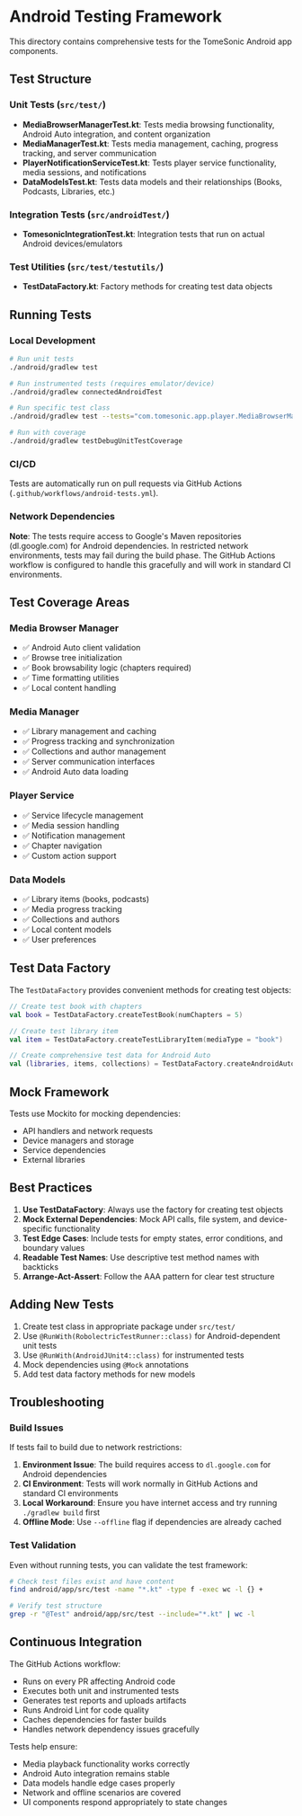 # Android Testing Framework

This directory contains comprehensive tests for the TomeSonic Android app components.

## Test Structure

### Unit Tests (`src/test/`)
- **MediaBrowserManagerTest.kt**: Tests media browsing functionality, Android Auto integration, and content organization
- **MediaManagerTest.kt**: Tests media management, caching, progress tracking, and server communication
- **PlayerNotificationServiceTest.kt**: Tests player service functionality, media sessions, and notifications
- **DataModelsTest.kt**: Tests data models and their relationships (Books, Podcasts, Libraries, etc.)

### Integration Tests (`src/androidTest/`)
- **TomesonicIntegrationTest.kt**: Integration tests that run on actual Android devices/emulators

### Test Utilities (`src/test/testutils/`)
- **TestDataFactory.kt**: Factory methods for creating test data objects

## Running Tests

### Local Development
```bash
# Run unit tests
./android/gradlew test

# Run instrumented tests (requires emulator/device)
./android/gradlew connectedAndroidTest

# Run specific test class
./android/gradlew test --tests="com.tomesonic.app.player.MediaBrowserManagerTest"

# Run with coverage
./android/gradlew testDebugUnitTestCoverage
```

### CI/CD
Tests are automatically run on pull requests via GitHub Actions (`.github/workflows/android-tests.yml`).

### Network Dependencies
**Note**: The tests require access to Google's Maven repositories (dl.google.com) for Android dependencies. In restricted network environments, tests may fail during the build phase. The GitHub Actions workflow is configured to handle this gracefully and will work in standard CI environments.

## Test Coverage Areas

### Media Browser Manager
- ✅ Android Auto client validation
- ✅ Browse tree initialization
- ✅ Book browsability logic (chapters required)
- ✅ Time formatting utilities
- ✅ Local content handling

### Media Manager
- ✅ Library management and caching
- ✅ Progress tracking and synchronization
- ✅ Collections and author management
- ✅ Server communication interfaces
- ✅ Android Auto data loading

### Player Service
- ✅ Service lifecycle management
- ✅ Media session handling
- ✅ Notification management
- ✅ Chapter navigation
- ✅ Custom action support

### Data Models
- ✅ Library items (books, podcasts)
- ✅ Media progress tracking
- ✅ Collections and authors
- ✅ Local content models
- ✅ User preferences

## Test Data Factory

The `TestDataFactory` provides convenient methods for creating test objects:

```kotlin
// Create test book with chapters
val book = TestDataFactory.createTestBook(numChapters = 5)

// Create test library item
val item = TestDataFactory.createTestLibraryItem(mediaType = "book")

// Create comprehensive test data for Android Auto
val (libraries, items, collections) = TestDataFactory.createAndroidAutoTestData()
```

## Mock Framework

Tests use Mockito for mocking dependencies:
- API handlers and network requests
- Device managers and storage
- Service dependencies
- External libraries

## Best Practices

1. **Use TestDataFactory**: Always use the factory for creating test objects
2. **Mock External Dependencies**: Mock API calls, file system, and device-specific functionality
3. **Test Edge Cases**: Include tests for empty states, error conditions, and boundary values
4. **Readable Test Names**: Use descriptive test method names with backticks
5. **Arrange-Act-Assert**: Follow the AAA pattern for clear test structure

## Adding New Tests

1. Create test class in appropriate package under `src/test/`
2. Use `@RunWith(RobolectricTestRunner::class)` for Android-dependent unit tests
3. Use `@RunWith(AndroidJUnit4::class)` for instrumented tests
4. Mock dependencies using `@Mock` annotations
5. Add test data factory methods for new models

## Troubleshooting

### Build Issues
If tests fail to build due to network restrictions:

1. **Environment Issue**: The build requires access to `dl.google.com` for Android dependencies
2. **CI Environment**: Tests will work normally in GitHub Actions and standard CI environments
3. **Local Workaround**: Ensure you have internet access and try running `./gradlew build` first
4. **Offline Mode**: Use `--offline` flag if dependencies are already cached

### Test Validation
Even without running tests, you can validate the test framework:

```bash
# Check test files exist and have content
find android/app/src/test -name "*.kt" -type f -exec wc -l {} +

# Verify test structure
grep -r "@Test" android/app/src/test --include="*.kt" | wc -l
```

## Continuous Integration

The GitHub Actions workflow:
- Runs on every PR affecting Android code
- Executes both unit and instrumented tests
- Generates test reports and uploads artifacts
- Runs Android Lint for code quality
- Caches dependencies for faster builds
- Handles network dependency issues gracefully

Tests help ensure:
- Media playback functionality works correctly
- Android Auto integration remains stable
- Data models handle edge cases properly
- Network and offline scenarios are covered
- UI components respond appropriately to state changes